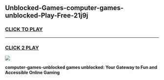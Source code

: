 
## Unblocked-Games-computer-games-unblocked-Play-Free-21j9j
<h3>
<a href="https://premium76.site?title=computer-games-unblocked&ref=18A1">CLICK TO PLAY</a></h3>
<hr>

<h3>
<a href="https://premium76.site?title=computer-games-unblocked&ref=18A1">CLICK 2 PLAY</a>
  
</h3>

<a href="https://premium76.site?title=computer-games-unblocked&ref=18A1"><img src="https://clearcache.store/games.png"></a>


**computer-games-unblocked games unblocked: Your Gateway to Fun and Accessible Online Gaming**
